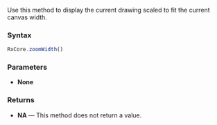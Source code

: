 Use this method to display the current drawing scaled to fit the current canvas width.

### Syntax

```typescript
RxCore.zoomWidth()
```

### Parameters

- **None**

### Returns

- **NA** — This method does not return a value.